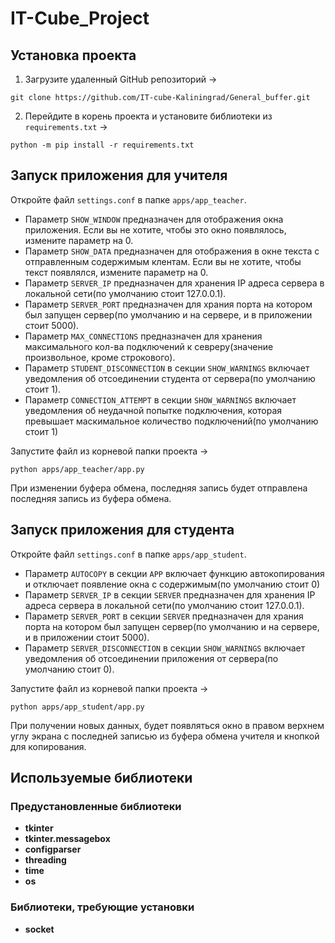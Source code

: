 # IT-Cube_Project
## Установка проекта
1. Загрузите удаленный GitHub репозиторий ->
```shell
git clone https://github.com/IT-cube-Kaliningrad/General_buffer.git
```
2. Перейдите в корень проекта и установите библиотеки из ```requirements.txt``` ->
```shell
python -m pip install -r requirements.txt
```
## Запуск приложения для учителя
Откройте файл ```settings.conf``` в папке ```apps/app_teacher```.
  * Параметр ```SHOW_WINDOW``` предназначен для отображения окна приложения. Если вы не хотите, чтобы это окно появлялось, измените параметр на 0.
   * Параметр ```SHOW_DATA``` предназначен для отображения в окне текста с отправленным содержимым клентам. Если вы не хотите, чтобы текст появлялся, измените параметр на 0.
  * Параметр ```SERVER_IP``` предназначен для хранения IP адреса сервера в локальной сети(по умолчанию стоит 127.0.0.1).
  * Параметр ```SERVER_PORT``` предназначен для храния порта на котором был запущен сервер(по умолчанию и на сервере, и в приложении стоит 5000).
  * Параметр ```MAX_CONNECTIONS``` предназначен для хранения максимального кол-ва подключений к севреру(значение произвольное, кроме строкового).
  * Параметр ```STUDENT_DISCONNECTION``` в секции ```SHOW_WARNINGS``` включает уведомления об отсоединении студента от сервера(по умолчанию стоит 1).
  * Параметр ```CONNECTION_ATTEMPT``` в секции ```SHOW_WARNINGS``` включает уведомления об неудачной попытке подключения, которая превышает маскимальное количество подключений(по умолчанию стоит 1)

Запустите файл из корневой папки проекта ->
```shell
python apps/app_teacher/app.py
```

При изменении буфера обмена, последняя запись будет отправлена последняя запись из буфера обмена.
## Запуск приложения для студента
Откройте файл ```settings.conf``` в папке ```apps/app_student```.
  * Параметр ```AUTOCOPY``` в секции ```APP``` включает функцию автокопирования и отключает появление окна с содержимым(по умолчанию стоит 0)
  * Параметр ```SERVER_IP``` в секции ```SERVER``` предназначен для хранения IP адреса сервера в локальной сети(по умолчанию стоит 127.0.0.1).
  * Параметр ```SERVER_PORT``` в секции ```SERVER``` предназначен для храния порта на котором был запущен сервер(по умолчанию и на сервере, и в приложении стоит 5000).
  * Параметр ```SERVER_DISCONNECTION``` в секции ```SHOW_WARNINGS``` включает уведомления об отсоединении приложения от сервера(по умолчанию стоит 0).

Запустите файл из корневой папки проекта ->
```shell
python apps/app_student/app.py
```

При получении новых данных, будет появляться окно в правом верхнем углу экрана с последней записью из буфера обмена учителя и кнопкой для копирования.
## Используемые библиотеки
### Предустановленные библиотеки
* **tkinter**
* **tkinter.messagebox**
* **configparser**
* **threading**
* **time**
* **os**
### Библиотеки, требующие установки
* **socket**
